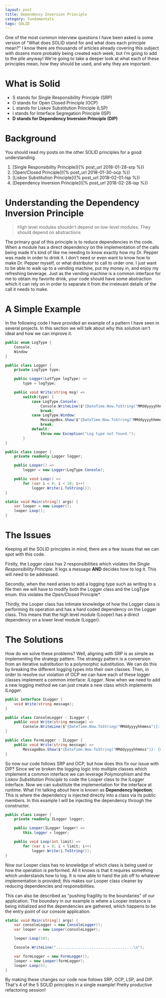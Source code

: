 ```yaml
---
layout: post
title: Dependency Inversion Principle
category: fundamentals
tags: SOLID 
---
```


One of the most common interview questions I have been asked is some version of "What does SOLID stand for and what does each principle mean?" I know there are thousands of articles already covering this subject with dozens more probably being created each week, but I'm going to add to the pile anyway! We're going to take a deeper look at what each of these principles mean, how they should be used, and why they are important. 

# What is Solid
- S stands for Single Responsibility Principle (SRP)
- O stands for Open Closed Principle (OCP)
- L stands for Liskov Substitution Principle (LSP)
- I stands for Interface Segregation Principle (ISP)
- **D stands for Dependency Inversion Principle (DIP)**

# Background
You should read my posts on the other SOLID principles for a good understanding

1. [Single Responsibility Principle]({% post_url 2018-01-28-srp %})
2. [Open/Closed Principle]({% post_url 2018-01-30-ocp %})
3. [Liskov Substitution Principle]({% post_url 2018-02-01-lsp %})
4. [Dependency Inversion Principle]({% post_url 2018-02-28-isp %})

# Understanding the Dependency Inversion Principle
> High level modules shouldn't depend on low-level modules. They should depend on abstractions

The primary goal of this principle is to reduce dependencies in the code. When a module has a direct dependency on the implementation of the calls being made it's kind of like me needing to know exactly how my Dr. Pepper was made in order to drink it. I don't need or even want to know how to make Dr. Pepper myself, or what distributor to call to order one. I just want to be able to walk up to a vending machine, put my money in, and enjoy my refreshing beverage. Just as the vending machine is a common interface for me to obtain my favorite drink, your code should have some abstraction which it can rely on in order to separate it from the irrelevant details of the call it needs to make.

# A Simple Example
In the following code I have provided an example of a pattern I have seen in several projects. In this section we will talk about why this solution isn't ideal and how we can improve it.

```csharp
public enum LogType {
    Console,
    Window
}

public class Logger {
    private LogType type;

    public Logger(LotType logType) =>
        type = logType;

    public void Write(string msg) =>
        switch(type) {
            case LogType.Console:
                Console.WriteLine($"{DateTime.Now.ToString("MMddyyyyhhmmss")}: {msg}"));
                break;
            case LogType.Window:
                MessageBox.Show($"{DateTime.Now.ToString("MMddyyyyhhmmss")}: {msg}");
                break;
            default:
                throw new Exception("Log type not found.");
        }
}

public class Looper {
    private readonly Logger logger;

    public Looper() =>
        logger = new Logger(LogType.Console);

    public void Loop() =>
        for (var i = 0; i < 10; i++)
            logger.Write(i.ToString());
}

static void Main(string[] args) {
    var looper = new Looper();
    looper.Loop();
}
```

# The Issues
Keeping all the SOLID principles in mind, there are a few issues that we can spot with this code. 

Firstly, the Logger class has 2 responsibilities which violates the *Single Responsibility Principle*. It logs a message **AND** decides how to log it. This will need to be addressed.

Secondly, when the need arises to add a logging type such as writing to a file then we will have to modify both the Logger class and the LogType enum. this violates the *Open/Closed* Principle*.

Thirdly, the Looper class has intimate knowledge of how the Logger class is performing its operation and has a hard coded dependency on the Logger class. This means that the high level module (Looper) has a direct dependency on a lower level module (Logger).

# The Solutions
How do we solve these problems? Well, aligning with SRP is as simple as implementing the strategy pattern. The strategy pattern is a conversion from an iterative substitution to a polymorphic substitution. We can do this by breaking the different logging types into their own classes. Then, in order to resolve our violation of OCP we can have each of these logger classes implement a common interface: *ILogger*. Now when we need to add a new logging method we can just create a new class which implements *ILogger*.

```csharp
public interface ILogger {
    void Write(string message);
}

public class ConsoleLogger : ILogger {
    public void Write(string message) =>
        Console.WriteLine($"{DateTime.Now.ToString("MMddyyyyhhmmss")}: {message}");
}

public class FormLogger : ILogger {
    public void Write(string message) =>
        MessageBox.Show($"{DateTime.Now.ToString("MMddyyyyhhmmss")}: {message}");    
}
```

So now our code follows SRP and OCP, but how does this fix our issue with DIP? Since we've broken the logging logic into multiple classes which implement a common interface we can leverage Polymorphism and the *Liskov Substitution Principle* to code the Looper class to the ILogger interface. Now we can substitute the implementation for the interface at runtime. What I'm talking about here is known as **Dependency Injection**; This is where the dependency is injected directly into a class via its public members. In this example I will be injecting the dependency through the constructor.

```csharp
public class Looper {
    private readonly ILogger logger;

    public Looper(ILogger logger) =>
        this.logger = logger;

    public void Loop(int limit) =>
        for (var i = 0; i < limit; i++)
            logger.Write(i.ToString());    
}
```

Now our Looper class has no knowledge of which class is being used or how the operation is performed. All it knows is that it requires something which understands how to log. It is now able to hand the job off to whatever implementation is provided; this makes our Looper class cleaner by reducing dependencies and responsibilities.

This can also be described as "pushing fragility to the boundaries" of our application. The boundary in our example is where a Looper instance is being initialized and the dependencies are gathered, which happens to be the entry point of our console application.

```csharp
static void Main(string[] args) {
    var consoleLogger = new ConsoleLogger();
    var looper = new Looper(consoleLogger);

    looper.Loop(10);

    Console.WriteLine("...................................\n");

    var formLogger = new FormLogger();
    looper = new Looper(formLogger);
    looper.Loop(5);
}
```

By making these changes our code now follows SRP, OCP, LSP, and DIP. That's 4 of the 5 SOLID principles in a single example! Pretty productive refactoring session!